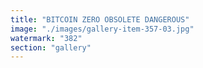 ```yaml
---
title: "BITCOIN ZERO OBSOLETE DANGEROUS"
image: "./images/gallery-item-357-03.jpg"
watermark: "382"
section: "gallery"
---
```

